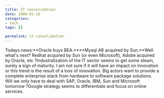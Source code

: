 ```yaml
--- 
title: IT consolidation
date: 2008-01-16
categories: 
- tech
tags: []

permalink: it-consolidation
---
```

Todays news:**Oracle buys BEA.****Mysql AB acquired by Sun.**Well what's next? Redhat acquired by Sun (or even Microsoft), Adobe acquired by Oracle, etc ?Industralization of the IT sector seems to get some steam, surely a sign of maturity. I am not sure if it will have an impact on innovation or this trend is the result of a loss of innovation. Big actors want to provide a complete enterprise stack from hardware to software package solutions. Will we only have to deal with SAP, Oracle, IBM, Sun and Microsoft tomorrow ?Google strategy seems to differentiate and focus on online services.

